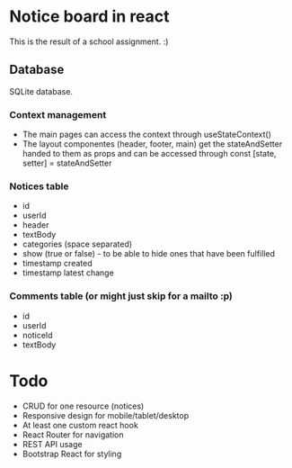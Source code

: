 # Notice board in react

This is the result of a school assignment. :)

## Database

SQLite database.

### Context management
- The main pages can access the context through useStateContext()
- The layout componentes (header, footer, main) get the stateAndSetter handed to them as props and can be accessed through 
  const [state, setter] = stateAndSetter

### Notices table

- id
- userId
- header
- textBody
- categories (space separated)
- show (true or false) - to be able to hide ones that have been fulfilled
- timestamp created
- timestamp latest change

### Comments table (or might just skip for a mailto :p)

- id
- userId
- noticeId
- textBody

# Todo

- CRUD for one resource (notices)
- Responsive design for mobile/tablet/desktop
- At least one custom react hook
- React Router for navigation
- REST API usage
- Bootstrap React for styling
